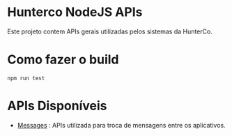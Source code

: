 # Hunterco NodeJS APIs

Este projeto contem APIs gerais utilizadas pelos sistemas da HunterCo.

# Como fazer o build

```
npm run test
```

# APIs Disponíveis

* [Messages](./docs/messages.md) : APIs utilizada para troca de mensagens entre os aplicativos.

